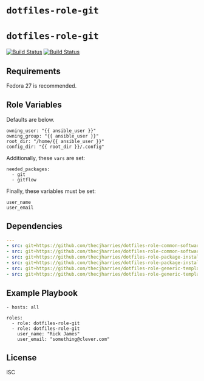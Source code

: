 # `dotfiles-role-git`
# `dotfiles-role-git`

[![Build Status](https://travis-ci.org/thecjharries/dotfiles-role-git.svg?branch=master)](https://travis-ci.org/thecjharries/dotfiles-role-git)
[![Build Status](https://travis-ci.org/thecjharries/dotfiles-role-git.svg?branch=master)](https://travis-ci.org/thecjharries/dotfiles-role-git)

## Requirements

Fedora 27 is recommended.

## Role Variables

Defaults are below.

    owning_user: "{{ ansible_user }}"
    owning_group: "{{ ansible_user }}"
    root_dir: "/home/{{ ansible_user }}"
    config_dir: "{{ root_dir }}/.config"

Additionally, these `vars` are set:

    needed_packages:
      - git
      - gitflow

Finally, these variables must be set:

    user_name
    user_email

## Dependencies

```yml
---
- src: git+https://github.com/thecjharries/dotfiles-role-common-software.git
- src: git+https://github.com/thecjharries/dotfiles-role-common-software.git
- src: git+https://github.com/thecjharries/dotfiles-role-package-installer.git
- src: git+https://github.com/thecjharries/dotfiles-role-package-installer.git
- src: git+https://github.com/thecjharries/dotfiles-role-generic-template.git
- src: git+https://github.com/thecjharries/dotfiles-role-generic-template.git
```

## Example Playbook

    - hosts: all

    roles:
      - role: dotfiles-role-git
      - role: dotfiles-role-git
        user_name: "Rick James"
        user_email: "something@clever.com"

## License

ISC
